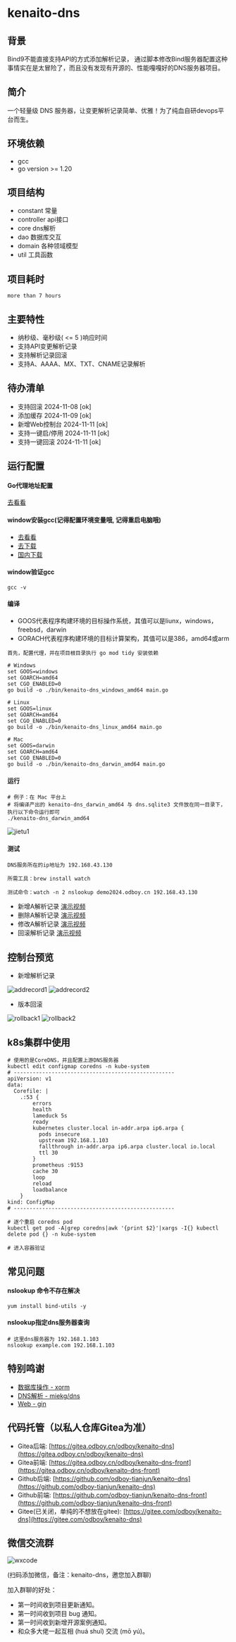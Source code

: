 # kenaito-dns

## 背景

Bind9不能直接支持API的方式添加解析记录， 通过脚本修改Bind服务器配置这种事情实在是太冒险了，而且没有发现有开源的、性能嘎嘎好的DNS服务器项目。

## 简介

一个轻量级 DNS 服务器，让变更解析记录简单、优雅！为了纯血自研devops平台而生。

## 环境依赖

- gcc
- go version >= 1.20

## 项目结构

- constant 常量
- controller api接口
- core dns解析
- dao 数据库交互
- domain 各种领域模型
- util 工具函数

## 项目耗时

``
more than 7 hours
``

## 主要特性

- 纳秒级、毫秒级( <= 5 )响应时间
- 支持API变更解析记录
- 支持解析记录回滚
- 支持A、AAAA、MX、TXT、CNAME记录解析

## 待办清单

- 支持回滚 2024-11-08 [ok]
- 添加缓存 2024-11-09 [ok]
- 新增Web控制台 2024-11-11 [ok]
- 支持一键启/停用 2024-11-11 [ok]
- 支持一键回滚 2024-11-11 [ok]

## 运行配置

#### Go代理地址配置

[去看看](https://blog.odboy.cn/go%E5%85%A8%E5%B1%80%E9%85%8D%E7%BD%AE%E5%9B%BD%E5%86%85%E6%BA%90-by-odboy/)

#### window安装gcc(记得配置环境变量哦, 记得重启电脑哦)

- [去看看](https://github.com/niXman/mingw-builds-binaries/releases)
- [去下载](https://github.com/niXman/mingw-builds-binaries/releases/download/14.2.0-rt_v12-rev0/x86_64-14.2.0-release-posix-seh-msvcrt-rt_v12-rev0.7z)
- [国内下载](https://oss.odboy.cn/blog/files/windows-gcc/x86_64-14.2.0-release-posix-seh-msvcrt-rt_v12-rev0.7z)

#### window验证gcc

```shell
gcc -v
```

#### 编译

- GOOS代表程序构建环境的目标操作系统，其值可以是liunx，windows，freebsd，darwin
- GORACH代表程序构建环境的目标计算架构，其值可以是386，amd64或arm

```text
首先，配置代理，并在项目根目录执行 go mod tidy 安装依赖
```

```shell
# Windows
set GOOS=windows
set GOARCH=amd64
set CGO_ENABLED=0
go build -o ./bin/kenaito-dns_windows_amd64 main.go
```

```shell
# Linux
set GOOS=linux
set GOARCH=amd64
set CGO_ENABLED=0
go build -o ./bin/kenaito-dns_linux_amd64 main.go
```

```shell
# Mac
set GOOS=darwin
set GOARCH=amd64
set CGO_ENABLED=0
go build -o ./bin/kenaito-dns_darwin_amd64 main.go
```

#### 运行

```shell
# 例子：在 Mac 平台上
# 将编译产出的 kenaito-dns_darwin_amd64 与 dns.sqlite3 文件放在同一目录下， 执行以下命令运行即可
./kenaito-dns_darwin_amd64
```

![jietu1](https://oss.odboy.cn/blog/files/onlinedoc/kenaito-dns/jietu1.png)

#### 测试

```text
DNS服务所在的ip地址为 192.168.43.130

所需工具：brew install watch

测试命令：watch -n 2 nslookup demo2024.odboy.cn 192.168.43.130
```

- 新增A解析记录 [演示视频](https://oss.odboy.cn/blog/files/onlinedoc/kenaito-dns/AddRecord_WM.mp4)
- 删除A解析记录 [演示视频](https://oss.odboy.cn/blog/files/onlinedoc/kenaito-dns/RemoveRecord_WM.mp4)
- 修改A解析记录 [演示视频](https://oss.odboy.cn/blog/files/onlinedoc/kenaito-dns/ModifyRecord_WM.mp4)
- 回滚解析记录 [演示视频](https://oss.odboy.cn/blog/files/onlinedoc/kenaito-dns/RollbackRecord_WM.mp4)

## 控制台预览

- 新增解析记录

![addrecord1](https://oss.odboy.cn/blog/files/onlinedoc/kenaito-dns/add_record_func.png)
![addrecord2](https://oss.odboy.cn/blog/files/onlinedoc/kenaito-dns/add_record_func2.png)

- 版本回滚

![rollback1](https://oss.odboy.cn/blog/files/onlinedoc/kenaito-dns/rollback_func.png)
![rollback2](https://oss.odboy.cn/blog/files/onlinedoc/kenaito-dns/rollback_func2.png)

## k8s集群中使用

```shell
# 使用的是CoreDNS，并且配置上游DNS服务器
kubectl edit configmap coredns -n kube-system
# ---------------------------------------------------
apiVersion: v1
data:
  Corefile: |
    .:53 {
        errors
        health
        lameduck 5s
        ready
        kubernetes cluster.local in-addr.arpa ip6.arpa {
          pods insecure
          upstream 192.168.1.103
          fallthrough in-addr.arpa ip6.arpa cluster.local io.local
          ttl 30
        }
        prometheus :9153
        cache 30
        loop
        reload
        loadbalance
    }
kind: ConfigMap
# ---------------------------------------------------

# 逐个重启 coredns pod
kubectl get pod -A|grep coredns|awk '{print $2}'|xargs -I{} kubectl delete pod {} -n kube-system

# 进入容器验证
```

## 常见问题

#### nslookup 命令不存在解决

```shell
yum install bind-utils -y
```

#### nslookup指定dns服务器查询

```shell
# 这里dns服务器为 192.168.1.103
nslookup example.com 192.168.1.103
```

## 特别鸣谢

- [数据库操作 - xorm](http://xorm.topgoer.com/)
- [DNS解析 - miekg/dns](https://github.com/miekg/dns)
- [Web - gin](https://gin-gonic.com/zh-cn/docs/quickstart/)

## 代码托管（以私人仓库Gitea为准）

- Gitea后端: [https://gitea.odboy.cn/odboy/kenaito-dns](https://gitea.odboy.cn/odboy/kenaito-dns)
- Gitea前端: [https://gitea.odboy.cn/odboy/kenaito-dns-front](https://gitea.odboy.cn/odboy/kenaito-dns-front)
- Github后端: [https://github.com/odboy-tianjun/kenaito-dns](https://github.com/odboy-tianjun/kenaito-dns)
- Github前端: [https://github.com/odboy-tianjun/kenaito-dns-front](https://github.com/odboy-tianjun/kenaito-dns-front)
- Gitee(已关闭，单纯的不想放在gitee): [https://gitee.com/odboy/kenaito-dns](https://gitee.com/odboy/kenaito-dns)

## 微信交流群

![wxcode](https://oss.odboy.cn/blog/files/userinfo/MyWxCode.png)

(扫码添加微信，备注：kenaito-dns，邀您加入群聊)

加入群聊的好处：

- 第一时间收到项目更新通知。
- 第一时间收到项目 bug 通知。
- 第一时间收到新增开源案例通知。
- 和众多大佬一起互相 (huá shuǐ) 交流 (mō yú)。